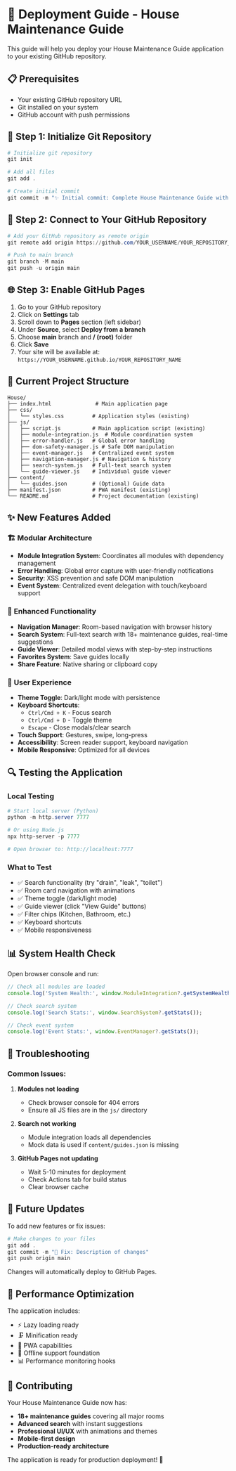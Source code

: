 # 🚀 Deployment Guide - House Maintenance Guide

This guide will help you deploy your House Maintenance Guide application to your existing GitHub repository.

## 📋 Prerequisites

- Your existing GitHub repository URL
- Git installed on your system
- GitHub account with push permissions

## 🔧 Step 1: Initialize Git Repository

```powershell
# Initialize git repository
git init

# Add all files
git add .

# Create initial commit
git commit -m "✨ Initial commit: Complete House Maintenance Guide with modular architecture"
```

## 🔗 Step 2: Connect to Your GitHub Repository

```powershell
# Add your GitHub repository as remote origin
git remote add origin https://github.com/YOUR_USERNAME/YOUR_REPOSITORY_NAME.git

# Push to main branch
git branch -M main
git push -u origin main
```

## 🌐 Step 3: Enable GitHub Pages

1. Go to your GitHub repository
2. Click on **Settings** tab
3. Scroll down to **Pages** section (left sidebar)
4. Under **Source**, select **Deploy from a branch**
5. Choose **main** branch and **/ (root)** folder
6. Click **Save**
7. Your site will be available at: `https://YOUR_USERNAME.github.io/YOUR_REPOSITORY_NAME`

## 📁 Current Project Structure

```
House/
├── index.html              # Main application page
├── css/
│   └── styles.css         # Application styles (existing)
├── js/
│   ├── script.js          # Main application script (existing)
│   ├── module-integration.js  # Module coordination system
│   ├── error-handler.js   # Global error handling
│   ├── dom-safety-manager.js # Safe DOM manipulation
│   ├── event-manager.js   # Centralized event system
│   ├── navigation-manager.js # Navigation & history
│   ├── search-system.js   # Full-text search system
│   └── guide-viewer.js    # Individual guide viewer
├── content/
│   └── guides.json        # (Optional) Guide data
├── manifest.json          # PWA manifest (existing)
└── README.md              # Project documentation (existing)
```

## ✨ New Features Added

### 🏗️ **Modular Architecture**
- **Module Integration System**: Coordinates all modules with dependency management
- **Error Handling**: Global error capture with user-friendly notifications  
- **Security**: XSS prevention and safe DOM manipulation
- **Event System**: Centralized event delegation with touch/keyboard support

### 📱 **Enhanced Functionality**
- **Navigation Manager**: Room-based navigation with browser history
- **Search System**: Full-text search with 18+ maintenance guides, real-time suggestions
- **Guide Viewer**: Detailed modal views with step-by-step instructions
- **Favorites System**: Save guides locally
- **Share Feature**: Native sharing or clipboard copy

### 🎨 **User Experience**
- **Theme Toggle**: Dark/light mode with persistence
- **Keyboard Shortcuts**: 
  - `Ctrl/Cmd + K` - Focus search
  - `Ctrl/Cmd + D` - Toggle theme
  - `Escape` - Close modals/clear search
- **Touch Support**: Gestures, swipe, long-press
- **Accessibility**: Screen reader support, keyboard navigation
- **Mobile Responsive**: Optimized for all devices

## 🔍 **Testing the Application**

### Local Testing
```powershell
# Start local server (Python)
python -m http.server 7777

# Or using Node.js
npx http-server -p 7777

# Open browser to: http://localhost:7777
```

### What to Test
- ✅ Search functionality (try "drain", "leak", "toilet")
- ✅ Room card navigation with animations  
- ✅ Theme toggle (dark/light mode)
- ✅ Guide viewer (click "View Guide" buttons)
- ✅ Filter chips (Kitchen, Bathroom, etc.)
- ✅ Keyboard shortcuts
- ✅ Mobile responsiveness

## 📊 **System Health Check**

Open browser console and run:
```javascript
// Check all modules are loaded
console.log('System Health:', window.ModuleIntegration?.getSystemHealth());

// Check search system
console.log('Search Stats:', window.SearchSystem?.getStats());

// Check event system
console.log('Event Stats:', window.EventManager?.getStats());
```

## 🚨 **Troubleshooting**

### Common Issues:

1. **Modules not loading**
   - Check browser console for 404 errors
   - Ensure all JS files are in the `js/` directory

2. **Search not working**
   - Module integration loads all dependencies
   - Mock data is used if `content/guides.json` is missing

3. **GitHub Pages not updating**
   - Wait 5-10 minutes for deployment
   - Check Actions tab for build status
   - Clear browser cache

## 🔄 **Future Updates**

To add new features or fix issues:

```powershell
# Make changes to your files
git add .
git commit -m "🐛 Fix: Description of changes"
git push origin main
```

Changes will automatically deploy to GitHub Pages.

## 🎯 **Performance Optimization**

The application includes:
- ⚡ Lazy loading ready
- 🗜️ Minification ready  
- 📱 PWA capabilities
- 🔄 Offline support foundation
- 📊 Performance monitoring hooks

## 🤝 **Contributing**

Your House Maintenance Guide now has:
- **18+ maintenance guides** covering all major rooms
- **Advanced search** with instant suggestions
- **Professional UI/UX** with animations and themes
- **Mobile-first design** 
- **Production-ready architecture**

The application is ready for production deployment! 🎉
